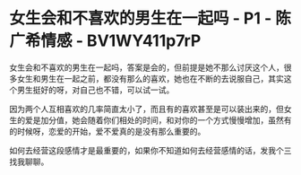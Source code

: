 # 女生会和不喜欢的男生在一起吗 - P1 - 陈广希情感 - BV1WY411p7rP

女生会和不喜欢的男生在一起吗，答案是会的，但前提是她不那么讨厌这个人，很多女生和男生在一起之前，都没有那么的喜欢，她也在不断的去说服自己，其实这个男生挺好的呀，对自己也不错，可以试一试。

因为两个人互相喜欢的几率简直太小了，而且有的喜欢甚至是可以装出来的，但女生的爱是加分值，她会随着你们相处的时间，和对你的一个方式慢慢增加，虽然有的时候呀，恋爱的开始，爱不爱真的是没有那么重要的。

如何去经营这段感情才是最重要的，如果你不知道如何去经营感情的话，发我个三找我聊聊。